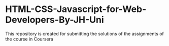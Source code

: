 # HTML-CSS-Javascript-for-Web-Developers-By-JH-Uni
This repository is created for submitting the solutions of the assignments of the course in Coursera
